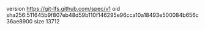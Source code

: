 version https://git-lfs.github.com/spec/v1
oid sha256:511645b9f807eb48d59b110f146295e96cca10a18493e500084b656c36ae8900
size 13712
